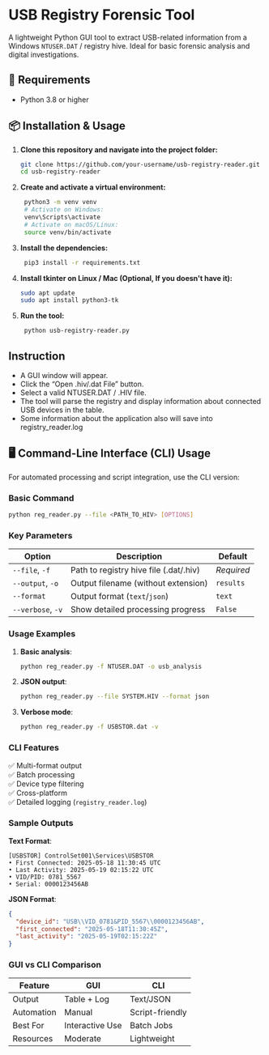# USB Registry Forensic Tool

A lightweight Python GUI tool to extract USB-related information from a Windows `NTUSER.DAT` / registry hive. Ideal for basic forensic analysis and digital investigations.

## 🔧 Requirements

- Python 3.8 or higher

## 📦 Installation & Usage

1. **Clone this repository and navigate into the project folder:**

   ```bash
   git clone https://github.com/your-username/usb-registry-reader.git
   cd usb-registry-reader
   ```

2. **Create and activate a virtual environment:**
   ```bash
    python3 -m venv venv
    # Activate on Windows:
    venv\Scripts\activate
    # Activate on macOS/Linux:
    source venv/bin/activate
   ```

3. **Install the dependencies:**

   ```bash
    pip3 install -r requirements.txt
   ```

4. **Install tkinter on Linux / Mac (Optional, If you doesn't have it):**

   ```bash
   sudo apt update
   sudo apt install python3-tk
   ```

5. **Run the tool:**

   ```bash
    python usb-registry-reader.py
   ```


## Instruction
   - A GUI window will appear.
   - Click the “Open .hiv/.dat File” button.
   - Select a valid NTUSER.DAT / .HIV file.
   - The tool will parse the registry and display information about connected USB devices in the table.
   - Some information about the application also will save into registry_reader.log


   ## 🖥️ Command-Line Interface (CLI) Usage

For automated processing and script integration, use the CLI version:

### Basic Command
```bash
python reg_reader.py --file <PATH_TO_HIV> [OPTIONS]
```

### Key Parameters
| Option              | Description                              | Default     |
|---------------------|------------------------------------------|-------------|
| `--file`, `-f`      | Path to registry hive file (.dat/.hiv)   | *Required*  |
| `--output`, `-o`    | Output filename (without extension)      | `results`   |
| `--format`          | Output format (`text`/`json`)            | `text`      |
| `--verbose`, `-v`   | Show detailed processing progress        | `False`     |

### Usage Examples
1. **Basic analysis**:
   ```bash
   python reg_reader.py -f NTUSER.DAT -o usb_analysis
   ```

2. **JSON output**:
   ```bash
   python reg_reader.py --file SYSTEM.HIV --format json
   ```

3. **Verbose mode**:
   ```bash
   python reg_reader.py -f USBSTOR.dat -v
   ```

### CLI Features
✅ Multi-format output  
✅ Batch processing  
✅ Device type filtering  
✅ Cross-platform  
✅ Detailed logging (`registry_reader.log`)

### Sample Outputs
**Text Format**:
```text
[USBSTOR] ControlSet001\Services\USBSTOR
• First Connected: 2025-05-18 11:30:45 UTC
• Last Activity: 2025-05-19 02:15:22 UTC
• VID/PID: 0781_5567
• Serial: 0000123456AB
```

**JSON Format**:
```json
{
  "device_id": "USB\\VID_0781&PID_5567\\0000123456AB",
  "first_connected": "2025-05-18T11:30:45Z",
  "last_activity": "2025-05-19T02:15:22Z"
}
```

### GUI vs CLI Comparison
| Feature          | GUI               | CLI                |
|------------------|-------------------|--------------------|
| Output           | Table + Log       | Text/JSON          |
| Automation       | Manual            | Script-friendly    |
| Best For         | Interactive Use   | Batch Jobs         |
| Resources        | Moderate          | Lightweight        |
